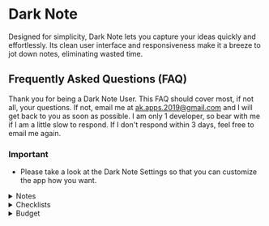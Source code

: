 # Dark Note
Designed for simplicity, Dark Note lets you capture your ideas quickly and effortlessly. Its clean user interface and responsiveness make it a breeze to jot down notes, eliminating wasted time.

## Frequently Asked Questions (FAQ)

Thank you for being a Dark Note User. This FAQ should cover most, if not all, your questions. If not, email me at ak.apps.2019@gmail.com and I will get back to you as soon as possible. I am only 1 developer, so bear with me if I am a little slow to respond. If I don't respond within 3 days, feel free to email me again.

### Important
- Please take a look at the Dark Note Settings so that you can customize the app how you want.

<details>
  <summary>Notes</summary>
    <details><summary>Note text not showing up</summary>
        A couple users have reported that their note "disappears", but they can still preview it. To fix, just adjust the text size inside this note and that should fix it.
    </details>
    <details><summary>Inserting Images/Youtube video inside editor</summary>
        You can insert images/Youtube video directly inside your editor by enabling editor (if not enabled from Settings) and clicking on image/youtube icon and then following the directions. Keep in mind, Youtube videos size cannot be changed after adding. 
    </details>
    <details><summary>Edit Image inside editor</summary>
        You can edit an image by long clicking on it and you will be able to change the dimensions. If you want to see it in full screen, just click on image. To delete, just hit backspace like you do with letters.
    </details>
    <details><summary>Duplicate a note</summary>
        In homepage, click on info icon and click on clip icon next to title. The note text is now in your clipboard. Create a new note and paste the text inside. You can also access note info directly inside note by going to toolbar -> drop down -> Info and then follow the steps from above.
    </details>
    <details><summary>Searching inside note</summary>
        When searching, keep in mind that you cannot edit the text as it will not save it due to how to works internally. In addition, I noticed that it cannot scroll.
    </details>
</details>

<details>
  <summary>Checklists</summary>
     <details><summary>Duplicate a checklist</summary>
        In homepage, click on info icon and click on clip icon next to title. The checklist text is now in your clipboard. Create a new checklist -> add a checklist item ->  paste the text inside -> click confirm button -> viola. You can also access checklist info directly inside checklist by going to toolbar -> drop down -> Info and then follow the steps from above.
    </details>
    <details><summary>Searching inside checklist</summary>
        Searching is best suited for main checklist items, not sublists. If item found is a sublist, it will scroll down to the parent of the subchecklist and you need to scroll to find it. The text is marked with a different color so it is easy to find.
    </details>
    <details><summary>Cool features</summary>
        You can add the following to your checklist: a location after adding a note by going to edit, click on ellipse on the top left, and "Location", redirect to another note from a checklist item (not sublist) by insert an @ and selecting desired note, a image by clicking on edit after adding a checklist (not sublist) and clicking image icon. You can also send a checklist to another app by clicking on ellipse on top left and "Send".
    </details>
</details>

<details>
  <summary>Budget</summary>
    <details><summary>How to set up budget?</summary>
        Make sure budget is not disabled in settings (the toggle should be off) and set your budget and expense symbols.
    </details>
    <details><summary>How to use?</summary>
        To use, you need to set your budget inside a checklist item (or sublist item) by using your budget symbol and amount. For example, if my budget symbol is "+$", in a checklist item, I just set +$2000. Then I am all set. For expenses, you do the same except you use your expense symol. For example, let's say my budget symbol is $, I just put $100.
    </details>
    <details><summary>Good to know?</summary>
        You can specify your budget or expense anywhere in a checklist or sublist and you can use your notes alongside it. For example, you can put "Mike owes me $20" or "-$20 refund from amazon", it will be understood by the app. Keep in mind, a negative number will subtract from your expenses.
    </details>
</details>